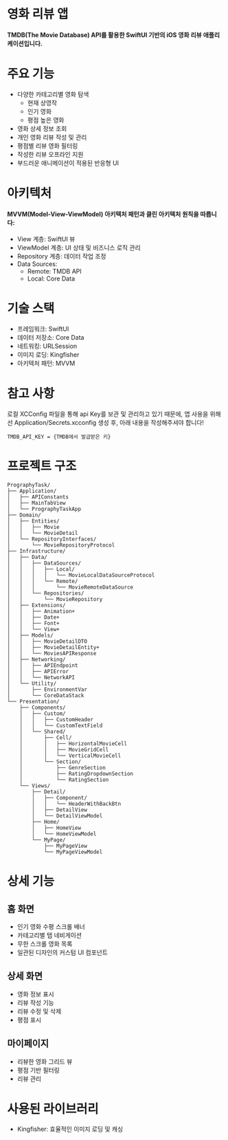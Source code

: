 # 영화 리뷰 앱
#### TMDB(The Movie Database) API를 활용한 SwiftUI 기반의 iOS 영화 리뷰 애플리케이션입니다.
# 주요 기능
- 다양한 카테고리별 영화 탐색
  - 현재 상영작
  - 인기 영화
  - 평점 높은 영화
- 영화 상세 정보 조회
- 개인 영화 리뷰 작성 및 관리
- 평점별 리뷰 영화 필터링
- 작성한 리뷰 오프라인 지원
- 부드러운 애니메이션이 적용된 반응형 UI

# 아키텍처
#### MVVM(Model-View-ViewModel) 아키텍처 패턴과 클린 아키텍처 원칙을 따릅니다:
- View 계층: SwiftUI 뷰
- ViewModel 계층: UI 상태 및 비즈니스 로직 관리
- Repository 계층: 데이터 작업 조정
- Data Sources:
    - Remote: TMDB API
    - Local: Core Data

# 기술 스택
- 프레임워크: SwiftUI
- 데이터 저장소: Core Data
- 네트워킹: URLSession
- 이미지 로딩: Kingfisher
- 아키텍처 패턴: MVVM

# 참고 사항
로컬 XCConfig 파일을 통해 api Key를 보관 및 관리하고 있기 때문에, 앱 사용을 위해선 Application/Secrets.xcconfig 생성 후, 아래 내용을 작성해주셔야 합니다!
```
TMDB_API_KEY = {TMDB에서 발급받은 키}
```

# 프로젝트 구조
```
PrographyTask/
├── Application/
│   ├── APIConstants
│   ├── MainTabView
│   └── PrographyTaskApp
├── Domain/
│   ├── Entities/
│   │   ├── Movie
│   │   └── MovieDetail
│   └── RepositoryInterfaces/
│       └── MovieRepositoryProtocol
├── Infrastructure/
│   ├── Data/
│   │   ├── DataSources/
│   │   │   ├── Local/
│   │   │   │   └── MovieLocalDataSourceProtocol
│   │   │   └── Remote/
│   │   │       └── MovieRemoteDataSource
│   │   └── Repositories/
│   │       └── MovieRepository
│   ├── Extensions/
│   │   ├── Animation+
│   │   ├── Date+
│   │   ├── Font+
│   │   └── View+
│   ├── Models/
│   │   ├── MovieDetailDTO
│   │   ├── MovieDetailEntity+
│   │   └── MoviesAPIResponse
│   ├── Networking/
│   │   ├── APIEndpoint
│   │   ├── APIError
│   │   └── NetworkAPI
│   └── Utility/
│       ├── EnvironmentVar
│       └── CoreDataStack
└── Presentation/
    ├── Components/
    │   ├── Custom/
    │   │   ├── CustomHeader
    │   │   └── CustomTextField
    │   └── Shared/
    │       ├── Cell/
    │       │   ├── HorizontalMovieCell
    │       │   ├── MovieGridCell
    │       │   └── VerticalMovieCell
    │       └── Section/
    │           ├── GenreSection
    │           ├── RatingDropdownSection
    │           └── RatingSection
    └── Views/
        ├── Detail/
        │   ├── Component/
        │   │   └── HeaderWithBackBtn
        │   ├── DetailView
        │   └── DetailViewModel
        ├── Home/
        │   ├── HomeView
        │   └── HomeViewModel
        └── MyPage/
            ├── MyPageView
            └── MyPageViewModel
```

# 상세 기능
## 홈 화면
- 인기 영화 수평 스크롤 배너
- 카테고리별 탭 네비게이션
- 무한 스크롤 영화 목록
- 일관된 디자인의 커스텀 UI 컴포넌트

## 상세 화면
- 영화 정보 표시
- 리뷰 작성 기능
- 리뷰 수정 및 삭제
- 평점 표시

## 마이페이지
- 리뷰한 영화 그리드 뷰
- 평점 기반 필터링
- 리뷰 관리

# 사용된 라이브러리
- Kingfisher: 효율적인 이미지 로딩 및 캐싱
